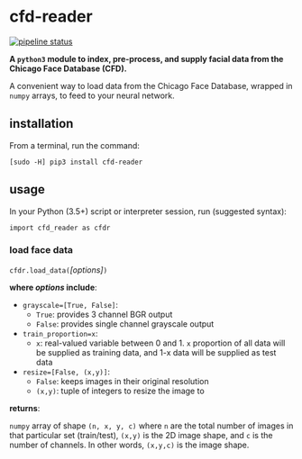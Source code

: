 # cfd-reader

[![pipeline status](https://gitlab.com/aalok-sathe/cfd-reader/badges/master/pipeline.svg)](https://gitlab.com/aalok-sathe/cfd-reader/commits/master)

**A `python3` module to index, pre-process, and supply facial data from the Chicago Face Database (CFD).**

A convenient way to load data from the Chicago Face Database, wrapped in `numpy` arrays, to feed to your neural network.

## installation
From a terminal, run the command:

`[sudo -H] pip3 install cfd-reader`

## usage

In your Python (3.5+) script or interpreter session, run (suggested syntax):

`import cfd_reader as cfdr`

### load face data

`cfdr.load_data(`*[options]*`)`

**where *options* include**:

- `grayscale=[True, False]`:
    - `True`: provides 3 channel BGR output
    - `False`: provides single channel grayscale output
- `train_proportion=x`:
    - `x`: real-valued variable between 0 and 1. `x` proportion of all data will be supplied as training data, and 1-x data will be supplied as test data
- `resize=[False, (x,y)]`:
    - `False`: keeps images in their original resolution
    - `(x,y)`: tuple of integers to resize the image to

**returns**:

`numpy` array of shape `(n, x, y, c)` where `n` are the total number of images in that particular set (train/test), `(x,y)` is the 2D image shape, and `c` is the number of channels. In other words, `(x,y,c)` is the image shape.
